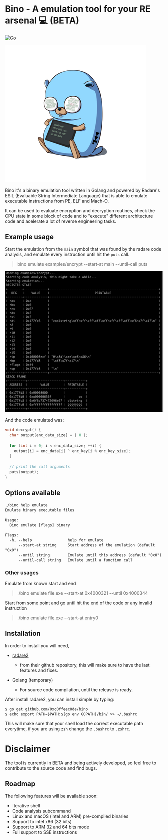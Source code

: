 # Bino - A emulation tool for your RE arsenal 💻 (BETA)
[![Go](https://github.com/0xc0ffeec0de/Bino/actions/workflows/go.yml/badge.svg)](https://github.com/0xc0ffeec0de/Bino/actions/workflows/go.yml)

![Bino](images/bino.png)

Bino it's a binary emulation tool written in Golang and powered by Radare's ESIL (Evaluable String Intermediate Language) that is able to emulate executable instructions from PE, ELF and Mach-O. 

It can be used to evaluate encryption and decryption routines, check the CPU state in some block of code and to "execute" different architecture code and acelerate a lot of reverse engineering tasks.

## Example usage

Start the emulation from the `main` symbol that was found by the radare code analysis, and emulate every instruction until hit the `puts` call.

> bino emulate examples/encrypt --start-at main --until-call puts

![](images/example.png)

And the code emulated was:

```c
void decrypt() {
  char output[enc_data_size] = { 0 };

  for (int i = 0; i < enc_data_size; ++i) {
    output[i] = enc_data[i] ^ enc_key[i % enc_key_size];
  }

  // print the call arguments
  puts(output);
}
```

## Options available
```
./bino help emulate
Emulate binary executable files

Usage:
  Bino emulate [flags] binary

Flags:
  -h, --help                help for emulate
      --start-at string     Start address of the emulation (default "0x0")
      --until string        Emulate until this address (default "0x0")
      --until-call string   Emulate until a function call
```
### Other usages 

Emulate from known start and end

> ./bino emulate file.exe --start-at 0x4000321 --until 0x4000344

Start from some point and go until hit the end of the code or any invalid instruction

> ./bino emulate file.exe --start-at entry0


## Installation

In order to install you will need, 

* [radare2](https://github.com/radareorg/radare2) 
    - from their github repository, this will make sure to have the last features and 
    fixes. 

* Golang (temporary)
    - For source code compilation, until the release is ready.


After install radare2, you can install simple by typing:

```
$ go get github.com/0xc0ffeec0de/bino
$ echo export PATH=$PATH:$(go env GOPATH)/bin/ >> ~/.bashrc
```

This will make sure that your shell load the correct executable path everytime, if you are using `zsh` change the `.bashrc` to `.zshrc`.


# Disclaimer

The tool is currently in BETA and being actively developed, so feel free to contribute to the source code and find bugs.


## Roadmap

The following features will be available soon:

* Iterative shell
* Code analysis subcommand
* Linux and macOS (intel and ARM) pre-compiled binaries
* Support to intel x86 (32 bits)
* Support to ARM 32 and 64 bits mode
* Full support to SSE instructions



